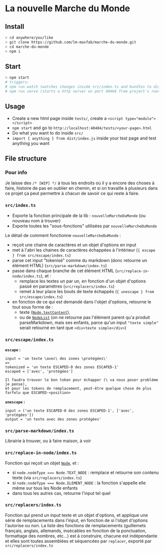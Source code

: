 # La nouvelle Marche du Monde

## Install

```bash
> cd anywhere/you/like
> git clone https://github.com/lm-maxfab/marche-du-monde.git
> cd marche-du-monde
> npm i
```
 
## Start
```bash
> npm start
# triggers:
# npm run watch (watches changes inside src/index.ts and bundles to dist/index.js)
# npm run serve (starts a http server on port 40404 from project's root dir)

```

## Usage
- Create a new html page inside `tests/`, create a `<script type="module"></script>`
- `npm start` and go to `http://localhost:40404/tests/<your-page>.html`
- Do what you want to do inside `src/`
- `import { anything } from dist/index.js` inside your test page and test anything you want

## File structure

### Pour info
Je laisse des `/* [WIP] */` à tous les endroits où il y a encore des choses à faire, histoire de pas en oublier en chemin, et si on travaille à plusieurs dans ce projet ça peut permettre à chacun de savoir ce qui reste à faire.

### `src/index.ts`
- Exporte la fonction principale de la lib : `nouvelleMarcheDuMonde` (ou nouveau nom à trouver)
- Exporte toutes les "sous-fonctions" utilisées par `nouvelleMarcheDuMonde`

Le détail de comment fonctionne `nouvelleMarcheDuMonde` :
- reçoit une chaine de caractères et un objet d'options en input
- met à l'abri les chaines de caractères échappées à l'intérieur (`{ escape } from src/escape/index.ts`)
- parse cet input "tokenisé" comme du markdown (donc retourne un élément HTML) (`src/parse-markdown/index.ts`)
- passe dans chaque branche de cet élément HTML (`src/replace-in-node/index.ts`), et :
  - remplace les textes un par un, en fonction d'un objet d'options passé en paramètres (`src/replacers/index.ts`)
  - remet à leur place les bouts de texte échappés (`{ unescape } from src/escape/index.ts`)
- en fonction de ce qui est demandé dans l'objet d'options, retourne le tout sous forme de :
  - texte ([`Node.textContent`](https://developer.mozilla.org/en-US/docs/Web/API/Node/textContent)),
  - ou de [`NodeList`](https://developer.mozilla.org/en-US/docs/Web/API/NodeList) (on ne retourne pas l'élément parent qu'a produit parseMarkdown, mais ses enfants, parce qu'un input `"texte simple"` serait retourné en tant que `<div>texte simple</div>`)

### `src/escape/index.ts`

**`escape` :**
```
input = 'un texte \avec\ des zones \protégées\'
=> 
tokenized = 'un texte ESCAPED-0 des zones ESCAPED-1'
escaped = ['avec', 'protégées']

Il faudra trouver le bon token pour échapper (\ va nous poser problème je pense),
et pour les tokens de remplacement, peut-être quelque chose de plus farfelu que ESCAPED-<position>
```

**`unescape` :**
```
input = ('un texte ESCAPED-0 des zones ESCAPED-1', ['avec', 'protégées'])
output = 'un texte avec des zones protégées'
```

### `src/parse-markdown/index.ts`

Librairie à trouver, ou à faire maison, à voir

### `src/replace-in-node/index.ts`

Fonction qui reçoit un objet [`Node`](https://developer.mozilla.org/en-US/docs/Web/API/Node), et :
  - si `node.nodeType === Node.TEXT_NODE` : remplace et retourne son contenu texte (via `src/replacers/index.ts`)
  - si `node.nodeType === Node.ELEMENT_NODE` : la fonction s'appelle elle même sur tous les Node enfants
  - dans tous les autres cas, retourne l'input tel quel

### `src/replacers/index.ts`

Fonction qui prend un input texte et un objet d'options, et applique une série de remplacements dans l'input, en fonction de si l'objet d'options l'autorise ou non. La liste des fonctions de remplacements (guillemets français, anglais, allemands, insécables en fonction de la ponctuation, formattage des nombres, etc...) est à construire, chacune est indépendante et elles sont toutes assemblées et séquencées par `replacer`, exporté par `src/replacers/index.ts`
